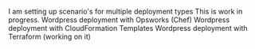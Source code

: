 I am setting up scenario's for multiple deployment types
This is work in progress. 
Wordpress deployment with Opsworks (Chef)
Wordpress deployment with CloudFormation Templates 
Wordpress deployment with Terraform (working on it)

